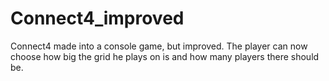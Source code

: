# Connect4_improved
Connect4 made into a console game, but improved.
The player can now choose how big the grid he plays on is and how many players there should be.
